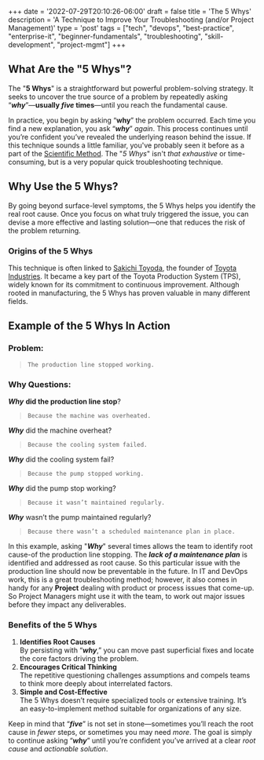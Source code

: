 +++
date = '2022-07-29T20:10:26-06:00'
draft = false
title = 'The 5 Whys'
description = 'A Technique to Improve Your Troubleshooting (and/or Project Management)'
type = 'post'
tags = ["tech", "devops", "best-practice", "enterprise-it", "beginner-fundamentals", "troubleshooting", "skill-development", "project-mgmt"]
+++

  <style type="text/css">
        .e-mail:before {
            content: attr(data-website) "\0040" attr(data-user);
            unicode-bidi: bidi-override;
            direction: rtl;
        }
    </style>

## What Are the "5 Whys"?

The "**5 Whys**" is a straightforward but powerful problem-solving strategy. It seeks to uncover the true source of a problem by repeatedly asking “***why***”—**usually *five* times**—until you reach the fundamental cause. <br />

In practice, you begin by asking “**why**” the problem occurred. Each time you find a new explanation, you ask “***why***” *again*. This process continues until you’re confident you’ve revealed the underlying reason behind the issue.  If this technique sounds a little familiar, you've probably seen it before as a part of the [Scientific Method](https://en.wikipedia.org/wiki/Scientific_method). The "*5 Whys*" isn't *that exhaustive* or time-consuming, but is a very popular quick troubleshooting technique.  <br />

## Why Use the 5 Whys?

By going beyond surface-level symptoms, the 5 Whys helps you identify the real root cause. Once you focus on what truly triggered the issue, you can devise a more effective and lasting solution—one that reduces the risk of the problem returning. <br />

### Origins of the 5 Whys

This technique is often linked to [Sakichi Toyoda](https://en.wikipedia.org/wiki/Sakichi_Toyoda), the founder of [Toyota Industries](https://en.wikipedia.org/wiki/Toyota_Industries). It became a key part of the Toyota Production System (TPS), widely known for its commitment to continuous improvement. Although rooted in manufacturing, the 5 Whys has proven valuable in many different fields. <br />

## Example of the 5 Whys In Action

### Problem: <br />

> ``` The production line stopped working. ```

### Why Questions:  <br />

***Why*** **did the production line stop**?

> ``` Because the machine was overheated. ```

***Why*** did the machine overheat?

> ```Because the cooling system failed. ```

***Why*** did the cooling system fail?

> ``` Because the pump stopped working. ```

***Why*** did the pump stop working?

> ```Because it wasn’t maintained regularly. ```

***Why*** wasn’t the pump maintained regularly?

> ``` Because there wasn’t a scheduled maintenance plan in place.  ```

In this example, asking "***Why***" several times allows the team to identify root cause-of the production line stopping.  The ***lack of a maintenance plan*** is identified and addressed as root cause. So this particular issue with the production line should now be preventable in the future.  In IT and DevOps work, this is a great troubleshooting method; however, it also comes in handy for any **Project** dealing with product or process issues that come-up. So Project Managers might use it with the team, to work out major issues before they impact any deliverables. <br />

### Benefits of the 5 Whys

1.	**Identifies Root Causes** <br />
By persisting with “***why***,” you can move past superficial fixes and locate the core factors driving the problem. <br />
2.	**Encourages Critical Thinking** <br />
The repetitive questioning challenges assumptions and compels teams to think more deeply about interrelated factors. <br />
3.	**Simple and Cost-Effective** <br />
The 5 Whys doesn’t require specialized tools or extensive training. It’s an easy-to-implement method suitable for organizations of any size. <br />

Keep in mind that “***five***” is not set in stone—sometimes you’ll reach the root cause in *fewer* steps, or sometimes you may need *more*. The goal is simply to continue asking “***why***” until you’re confident you’ve arrived at a clear *root cause* and *actionable solution*.